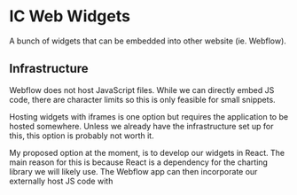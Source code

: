# IC Web Widgets

A bunch of widgets that can be embedded into other website (ie. Webflow).

## Infrastructure

Webflow does not host JavaScript files. While we can directly embed JS code, there are character limits so this is only feasible for small snippets.

Hosting widgets with iframes is one option but requires the application to be hosted somewhere. Unless we already have the infrastructure set up for this, this option is probably not worth it.

My proposed option at the moment, is to develop our widgets in React. The main reason for this is because React is a dependency for the charting library we will likely use. The Webflow app can then incorporate our externally host JS code with <script/>. For this option, the JS code needs to be publicly available.

### JS Hosting Options

**Private S3**

We could host our code with AWS S3. The current deployment relies on AWS CLI ran locally but this could be enhanced to run in some future CI/CD pipeline.

- ✓ self-hosted means greater control
- x self-hosted means we bear to cost of maintenance (fiat and time)

**jsDelivr (CDN)**

- ✓ Free
- ✓ No set up
- ✓ Supports versioning
- ? Availability, to be confirmed but should be high
- X Relying on a third party service provider

Determine CDN link with their online tool here:
https://www.jsdelivr.com/github

Commited file: https://github.com/TheodoreChuang/index-web-widgets/blob/1.0.0/dist/index-web-widgets.js
->
CDN automatically available at: https://cdn.jsdelivr.net/gh/TheodoreChuang/index-web-widgets@1.0.0/dist/index-web-widgets.js

We will need to either use release versions or somehow invalid their cache if we don't; otherwise, updates to the same compile files will not get reflected.

## Development

### Adding a new widget

1. Add a new component in the `/src/widget` directory
2. Append the new component to the `app.js` switch statement
3. Append the new component to the `/dist/index.html` to view the component

## Webflow Set Up

A. For each page that will be consuming these widgets, you will first need to add the JavaScript.

1. Go to page settings
2. Go to `Custom Code` section
3. In the `Before </body> tag` subsection insert the previous build and deploy JS

```
<!-- S3 hosting -->
<script src="https://<bucket>.s3.<region>.amazonaws.com/bundle.js"></script>
<!-- jsDelivr hosting -->
<script src="https://cdn.jsdelivr.net/gh/TheodoreChuang/index-web-widgets@main/dist/index-web-widgets.js"></script>
```

B. Inserting a widget

1. Add Element > Advanced > Embed
2. Add custom code for whichever widget you would like

```
<div class="index_web_widget" data-widget-type="chart-line"></div>
```

C. Publish Site To Review Changes
